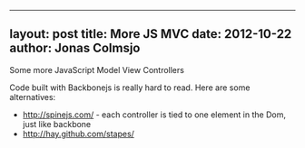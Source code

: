 
---
layout: post
title: More JS MVC
date: 2012-10-22
author: Jonas Colmsjo
---

Some more JavaScript Model View Controllers





Code built with Backbonejs is really hard to read. Here are some alternatives:

* http://spinejs.com/ - each controller is tied to one element in the Dom, just like backbone
* http://hay.github.com/stapes/
